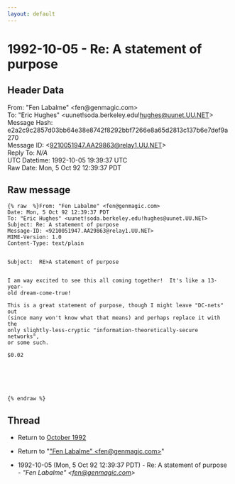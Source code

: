 ```yaml
---
layout: default
---
```


# 1992-10-05 - Re: A statement of purpose

## Header Data

From: "Fen Labalme" \<fen<span>@</span>genmagic.com\><br>
To: "Eric Hughes" \<uunet!soda.berkeley.edu!hughes@uunet.UU.NET\><br>
Message Hash: e2a2c9c2857d03bb64e38e8742f8292bbf7266e8a65d2813c137b6e7def9a270<br>
Message ID: \<9210051947.AA29863@relay1.UU.NET\><br>
Reply To: _N/A_<br>
UTC Datetime: 1992-10-05 19:39:37 UTC<br>
Raw Date: Mon, 5 Oct 92 12:39:37 PDT<br>

## Raw message

```
{% raw  %}From: "Fen Labalme" <fen@genmagic.com>
Date: Mon, 5 Oct 92 12:39:37 PDT
To: "Eric Hughes" <uunet!soda.berkeley.edu!hughes@uunet.UU.NET>
Subject: Re: A statement of purpose
Message-ID: <9210051947.AA29863@relay1.UU.NET>
MIME-Version: 1.0
Content-Type: text/plain


Subject:  RE>A statement of purpose


I am way excited to see this all coming together!  It's like a 13-year-
old dream-come-true!

This is a great statement of purpose, though I might leave "DC-nets" out
(since many won't know what that means) and perhaps replace it with the
only slightly-less-cryptic "information-theoretically-secure networks",
or some such.

$0.02






{% endraw %}
```

## Thread

+ Return to [October 1992](/archive/1992/10)

+ Return to "["Fen Labalme" <fen<span>@</span>genmagic.com>](/author/fen_labalme_fen_at_genmagic_com_)"

+ 1992-10-05 (Mon, 5 Oct 92 12:39:37 PDT) - Re: A statement of purpose - _"Fen Labalme" \<fen@genmagic.com\>_

